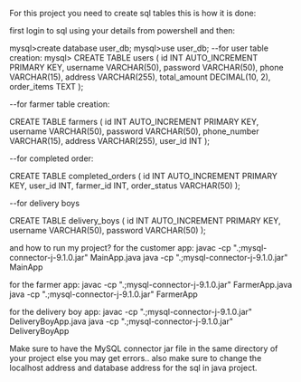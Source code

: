 For this project you need to create sql tables this is how it is done:

first login to sql using your details from powershell and then:

mysql>create database user_db;
mysql>use user_db;
--for user table creation:
mysql> CREATE TABLE users (
    id INT AUTO_INCREMENT PRIMARY KEY,
    username VARCHAR(50),
    password VARCHAR(50),
    phone VARCHAR(15),
    address VARCHAR(255),
    total_amount DECIMAL(10, 2),
    order_items TEXT
);

--for farmer table creation:

CREATE TABLE farmers (
    id INT AUTO_INCREMENT PRIMARY KEY,
    username VARCHAR(50),
    password VARCHAR(50),
    phone_number VARCHAR(15),
    address VARCHAR(255),
    user_id INT
);

--for completed order:

CREATE TABLE completed_orders (
    id INT AUTO_INCREMENT PRIMARY KEY,
    user_id INT,
    farmer_id INT,
    order_status VARCHAR(50)
);

--for delivery boys

CREATE TABLE delivery_boys (
    id INT AUTO_INCREMENT PRIMARY KEY,
    username VARCHAR(50),
    password VARCHAR(50)
);


and how to run my project?
for the customer app:
javac -cp ".;mysql-connector-j-9.1.0.jar" MainApp.java
java -cp ".;mysql-connector-j-9.1.0.jar" MainApp

for the farmer app:
javac -cp ".;mysql-connector-j-9.1.0.jar" FarmerApp.java
java -cp ".;mysql-connector-j-9.1.0.jar" FarmerApp

for the delivery boy app:
javac -cp ".;mysql-connector-j-9.1.0.jar" DeliveryBoyApp.java
java -cp ".;mysql-connector-j-9.1.0.jar" DeliveryBoyApp

Make sure to have the MySQL connector jar file in the same directory of your project else you may get errors..
also make sure to change the localhost address and database address for the sql in java project.

